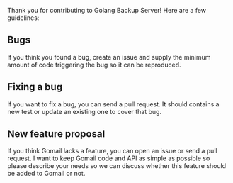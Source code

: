 Thank you for contributing to Golang Backup Server! Here are a few guidelines:  

## Bugs

If you think you found a bug, create an issue and supply the minimum amount
of code triggering the bug so it can be reproduced.


## Fixing a bug

If you want to fix a bug, you can send a pull request. It should contains a
new test or update an existing one to cover that bug.


## New feature proposal

If you think Gomail lacks a feature, you can open an issue or send a pull
request. I want to keep Gomail code and API as simple as possible so please
describe your needs so we can discuss whether this feature should be added to
Gomail or not.